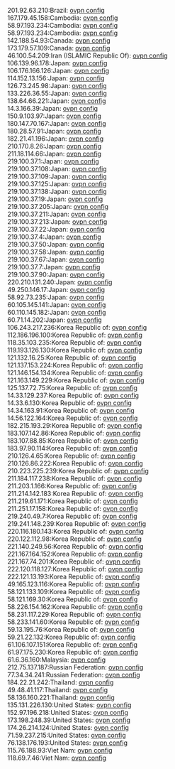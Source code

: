 201.92.63.210:Brazil: [ovpn config](vpn/201_92_63_210.ovpn)  
167.179.45.158:Cambodia: [ovpn config](vpn/167_179_45_158.ovpn)  
58.97.193.234:Cambodia: [ovpn config](vpn/58_97_193_234.ovpn)  
58.97.193.234:Cambodia: [ovpn config](vpn/58_97_193_234.ovpn)  
142.188.54.93:Canada: [ovpn config](vpn/142_188_54_93.ovpn)  
173.179.57.109:Canada: [ovpn config](vpn/173_179_57_109.ovpn)  
46.100.54.209:Iran (ISLAMIC Republic Of): [ovpn config](vpn/46_100_54_209.ovpn)  
106.139.96.178:Japan: [ovpn config](vpn/106_139_96_178.ovpn)  
106.176.166.126:Japan: [ovpn config](vpn/106_176_166_126.ovpn)  
114.152.13.156:Japan: [ovpn config](vpn/114_152_13_156.ovpn)  
126.73.245.98:Japan: [ovpn config](vpn/126_73_245_98.ovpn)  
133.226.36.55:Japan: [ovpn config](vpn/133_226_36_55.ovpn)  
138.64.66.221:Japan: [ovpn config](vpn/138_64_66_221.ovpn)  
14.3.166.39:Japan: [ovpn config](vpn/14_3_166_39.ovpn)  
150.9.103.97:Japan: [ovpn config](vpn/150_9_103_97.ovpn)  
180.147.70.167:Japan: [ovpn config](vpn/180_147_70_167.ovpn)  
180.28.57.91:Japan: [ovpn config](vpn/180_28_57_91.ovpn)  
182.21.41.196:Japan: [ovpn config](vpn/182_21_41_196.ovpn)  
210.170.8.26:Japan: [ovpn config](vpn/210_170_8_26.ovpn)  
211.18.114.66:Japan: [ovpn config](vpn/211_18_114_66.ovpn)  
219.100.37.1:Japan: [ovpn config](vpn/219_100_37_1.ovpn)  
219.100.37.108:Japan: [ovpn config](vpn/219_100_37_108.ovpn)  
219.100.37.109:Japan: [ovpn config](vpn/219_100_37_109.ovpn)  
219.100.37.125:Japan: [ovpn config](vpn/219_100_37_125.ovpn)  
219.100.37.138:Japan: [ovpn config](vpn/219_100_37_138.ovpn)  
219.100.37.19:Japan: [ovpn config](vpn/219_100_37_19.ovpn)  
219.100.37.205:Japan: [ovpn config](vpn/219_100_37_205.ovpn)  
219.100.37.211:Japan: [ovpn config](vpn/219_100_37_211.ovpn)  
219.100.37.213:Japan: [ovpn config](vpn/219_100_37_213.ovpn)  
219.100.37.22:Japan: [ovpn config](vpn/219_100_37_22.ovpn)  
219.100.37.4:Japan: [ovpn config](vpn/219_100_37_4.ovpn)  
219.100.37.50:Japan: [ovpn config](vpn/219_100_37_50.ovpn)  
219.100.37.58:Japan: [ovpn config](vpn/219_100_37_58.ovpn)  
219.100.37.67:Japan: [ovpn config](vpn/219_100_37_67.ovpn)  
219.100.37.7:Japan: [ovpn config](vpn/219_100_37_7.ovpn)  
219.100.37.90:Japan: [ovpn config](vpn/219_100_37_90.ovpn)  
220.210.131.240:Japan: [ovpn config](vpn/220_210_131_240.ovpn)  
49.250.146.17:Japan: [ovpn config](vpn/49_250_146_17.ovpn)  
58.92.73.235:Japan: [ovpn config](vpn/58_92_73_235.ovpn)  
60.105.145.141:Japan: [ovpn config](vpn/60_105_145_141.ovpn)  
60.110.145.182:Japan: [ovpn config](vpn/60_110_145_182.ovpn)  
60.71.14.202:Japan: [ovpn config](vpn/60_71_14_202.ovpn)  
106.243.217.236:Korea Republic of: [ovpn config](vpn/106_243_217_236.ovpn)  
112.186.196.100:Korea Republic of: [ovpn config](vpn/112_186_196_100.ovpn)  
118.35.103.235:Korea Republic of: [ovpn config](vpn/118_35_103_235.ovpn)  
119.193.126.130:Korea Republic of: [ovpn config](vpn/119_193_126_130.ovpn)  
121.132.16.25:Korea Republic of: [ovpn config](vpn/121_132_16_25.ovpn)  
121.137.153.224:Korea Republic of: [ovpn config](vpn/121_137_153_224.ovpn)  
121.146.154.134:Korea Republic of: [ovpn config](vpn/121_146_154_134.ovpn)  
121.163.149.229:Korea Republic of: [ovpn config](vpn/121_163_149_229.ovpn)  
125.137.72.75:Korea Republic of: [ovpn config](vpn/125_137_72_75.ovpn)  
14.33.129.237:Korea Republic of: [ovpn config](vpn/14_33_129_237.ovpn)  
14.33.6.130:Korea Republic of: [ovpn config](vpn/14_33_6_130.ovpn)  
14.34.163.91:Korea Republic of: [ovpn config](vpn/14_34_163_91.ovpn)  
14.56.122.164:Korea Republic of: [ovpn config](vpn/14_56_122_164.ovpn)  
182.215.193.29:Korea Republic of: [ovpn config](vpn/182_215_193_29.ovpn)  
183.107.142.86:Korea Republic of: [ovpn config](vpn/183_107_142_86.ovpn)  
183.107.88.85:Korea Republic of: [ovpn config](vpn/183_107_88_85.ovpn)  
183.97.90.114:Korea Republic of: [ovpn config](vpn/183_97_90_114.ovpn)  
210.126.4.65:Korea Republic of: [ovpn config](vpn/210_126_4_65.ovpn)  
210.126.86.222:Korea Republic of: [ovpn config](vpn/210_126_86_222.ovpn)  
210.223.225.239:Korea Republic of: [ovpn config](vpn/210_223_225_239.ovpn)  
211.184.117.238:Korea Republic of: [ovpn config](vpn/211_184_117_238.ovpn)  
211.203.1.166:Korea Republic of: [ovpn config](vpn/211_203_1_166.ovpn)  
211.214.142.183:Korea Republic of: [ovpn config](vpn/211_214_142_183.ovpn)  
211.219.61.171:Korea Republic of: [ovpn config](vpn/211_219_61_171.ovpn)  
211.251.17.158:Korea Republic of: [ovpn config](vpn/211_251_17_158.ovpn)  
219.240.49.7:Korea Republic of: [ovpn config](vpn/219_240_49_7.ovpn)  
219.241.148.239:Korea Republic of: [ovpn config](vpn/219_241_148_239.ovpn)  
220.116.180.143:Korea Republic of: [ovpn config](vpn/220_116_180_143.ovpn)  
220.122.112.98:Korea Republic of: [ovpn config](vpn/220_122_112_98.ovpn)  
221.140.249.56:Korea Republic of: [ovpn config](vpn/221_140_249_56.ovpn)  
221.167.164.152:Korea Republic of: [ovpn config](vpn/221_167_164_152.ovpn)  
221.167.74.201:Korea Republic of: [ovpn config](vpn/221_167_74_201.ovpn)  
222.120.118.127:Korea Republic of: [ovpn config](vpn/222_120_118_127.ovpn)  
222.121.13.193:Korea Republic of: [ovpn config](vpn/222_121_13_193.ovpn)  
49.165.123.116:Korea Republic of: [ovpn config](vpn/49_165_123_116.ovpn)  
58.121.133.109:Korea Republic of: [ovpn config](vpn/58_121_133_109.ovpn)  
58.121.169.30:Korea Republic of: [ovpn config](vpn/58_121_169_30.ovpn)  
58.226.154.162:Korea Republic of: [ovpn config](vpn/58_226_154_162.ovpn)  
58.231.117.229:Korea Republic of: [ovpn config](vpn/58_231_117_229.ovpn)  
58.233.141.60:Korea Republic of: [ovpn config](vpn/58_233_141_60.ovpn)  
59.13.195.76:Korea Republic of: [ovpn config](vpn/59_13_195_76.ovpn)  
59.21.22.132:Korea Republic of: [ovpn config](vpn/59_21_22_132.ovpn)  
61.106.107.151:Korea Republic of: [ovpn config](vpn/61_106_107_151.ovpn)  
61.97.175.230:Korea Republic of: [ovpn config](vpn/61_97_175_230.ovpn)  
61.6.36.160:Malaysia: [ovpn config](vpn/61_6_36_160.ovpn)  
212.75.137.187:Russian Federation: [ovpn config](vpn/212_75_137_187.ovpn)  
77.34.34.241:Russian Federation: [ovpn config](vpn/77_34_34_241.ovpn)  
184.22.21.242:Thailand: [ovpn config](vpn/184_22_21_242.ovpn)  
49.48.41.117:Thailand: [ovpn config](vpn/49_48_41_117.ovpn)  
58.136.160.221:Thailand: [ovpn config](vpn/58_136_160_221.ovpn)  
135.131.226.130:United States: [ovpn config](vpn/135_131_226_130.ovpn)  
152.97.196.218:United States: [ovpn config](vpn/152_97_196_218.ovpn)  
173.198.248.39:United States: [ovpn config](vpn/173_198_248_39.ovpn)  
174.26.214.124:United States: [ovpn config](vpn/174_26_214_124.ovpn)  
71.59.237.215:United States: [ovpn config](vpn/71_59_237_215.ovpn)  
76.138.176.193:United States: [ovpn config](vpn/76_138_176_193.ovpn)  
115.76.188.93:Viet Nam: [ovpn config](vpn/115_76_188_93.ovpn)  
118.69.7.46:Viet Nam: [ovpn config](vpn/118_69_7_46.ovpn)  
